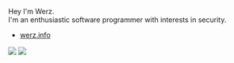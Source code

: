 Hey I'm Werz. <br>
I'm an enthusiastic software programmer with interests in security.

-   [werz.info](https://werz.info)

<a>
  <img align="center" src="https://github-readme-stats.vercel.app/api?username=0xWerz&show_icons=true&theme=synthwave" />
</a>
<a>
  <img align="center" src="https://github-readme-stats.vercel.app/api/top-langs/?username=0xWerz&layout=compact&show_icons=true&theme=synthwave&langs_count=10" />
</a>
